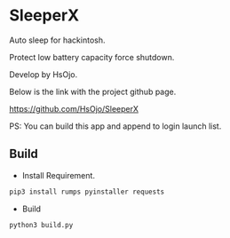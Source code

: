 # SleeperX

Auto sleep for hackintosh.

Protect low battery capacity force shutdown.

Develop by HsOjo.

Below is the link with the project github page.

https://github.com/HsOjo/SleeperX

PS: You can build this app and append to login launch list.

## Build

* Install Requirement.

```bash
pip3 install rumps pyinstaller requests
```

* Build

```bash
python3 build.py
```